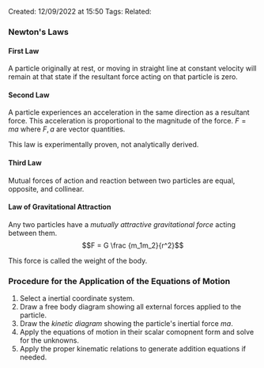 Created: 12/09/2022 at 15:50
Tags: 
Related:

### Newton's Laws
#### First Law
A particle originally at rest, or moving in straight line at constant velocity will remain at that state if the resultant force acting on that particle is zero.

#### Second Law
A particle experiences an acceleration in the same direction as a resultant force. This acceleration is proportional to the magnitude of the force.
$F = ma$ where $F, a$ are vector quantities.

This law is experimentally proven, not analytically derived.

#### Third Law
Mutual forces of action and reaction between two particles are equal, opposite, and collinear.

#### Law of Gravitational Attraction
Any two particles have a *mutually attractive gravitational force* acting between them.
$$F = G \frac {m_1m_2}{r^2}$$

This force is called the weight of the body.

### Procedure for the Application of the Equations of Motion
1. Select a inertial coordinate system.
2. Draw a free body diagram showing all external forces applied to the particle.
3. Draw the *kinetic diagram* showing the particle's inertial force $ma$.
4. Apply the equations of motion in their scalar comopnent form and solve for the unknowns.
5. Apply the proper kinematic relations to generate addition equations if needed.
